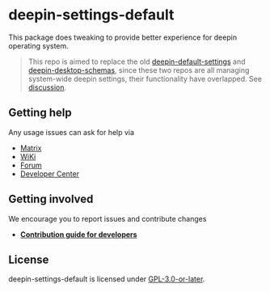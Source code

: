 # deepin-settings-default

This package does tweaking to provide better experience for deepin operating system.

> This repo is aimed to replace the old [deepin-default-settings](https://github.com/linuxdeepin/default-settings) and [deepin-desktop-schemas](https://github.com/linuxdeepin/deepin-desktop-schemas), since these two repos are all managing system-wide deepin settings, their functionality have overlapped. See [discussion](https://github.com/orgs/linuxdeepin/discussions/11769).

## Getting help

Any usage issues can ask for help via

- [Matrix](https://matrix.to/#/#deepin-community:matrix.org)
- [WiKi](https://wiki.deepin.org)
- [Forum](https://bbs.deepin.org)
- [Developer Center](https://github.com/linuxdeepin/developer-center/issues)

## Getting involved

We encourage you to report issues and contribute changes

- [**Contribution guide for developers**](https://github.com/linuxdeepin/developer-center/wiki/Contribution-Guidelines-for-Developers-en)

## License

deepin-settings-default is licensed under [GPL-3.0-or-later](LICENSE).
